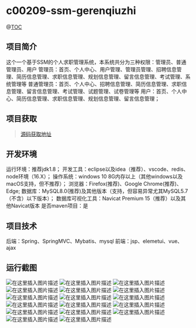 # c00209-ssm-gerenqiuzhi
@[TOC](基于SSM个人求职管理系统（论文+PPT）)
## 项目简介

这个一个基于SSM的个人求职管理系统，本系统共分为三种权限：管理员、普通管理员、用户
管理员：首页、个人中心、用户管理、管理员管理、招聘信息管理、简历信息管理、求职信息管理、规划信息管理、留言信息管理、考试管理、系统管理等
普通管理员：首页、个人中心、招聘信息管理、简历信息管理、求职信息管理、留言信息管理、考试管理、试题管理、试卷管理等
用户：首页、个人中心、简历信息管理、求职信息管理、规划信息管理、留言信息管理；

## 项目获取
> [源码获取地址](http://www.manoncode.cn/details?id=209)

 
## 开发环境

运行环境：推荐jdk1.8；
开发工具：eclipse以及idea（推荐）、vscode、redis、node环境（16.X）；
操作系统：windows 10 8G内存以上（其他windows以及macOS支持，但不推荐）；
浏览器：Firefox(推荐)、Google Chrome(推荐)、Edge;
数据库：MySQL8.0(推荐)及其他版本（支持，但容易异常尤其MySQL5.7（不含）以下版本）；
数据库可视化工具：Navicat Premium 15（推荐）以及其他Navicat版本
是否maven项目：是

## 项目技术
 
后端：Spring、SpringMVC、Mybatis、mysql
前端：jsp、elemetui、vue、ajax


## 运行截图
![在这里插入图片描述](https://img-blog.csdnimg.cn/direct/1396ed40413545cdaa6520d35a3c0c93.png#pic_center)
![在这里插入图片描述](https://img-blog.csdnimg.cn/direct/d8daeb5c4dd34aa29190f5e66a9af1a1.png#pic_center)
![在这里插入图片描述](https://img-blog.csdnimg.cn/direct/78294f7150ea4de4a147a45bb9dfa905.png#pic_center)
![在这里插入图片描述](https://img-blog.csdnimg.cn/direct/78a26513eb964d74aadb6a1a59a19fc2.png#pic_center)
![在这里插入图片描述](https://img-blog.csdnimg.cn/direct/0ab5e70459504467adbe49ace778dfa2.png#pic_center)
![在这里插入图片描述](https://img-blog.csdnimg.cn/direct/fc664ae48a2d4084a4a19be99ebc8b8a.png#pic_center)
![在这里插入图片描述](https://img-blog.csdnimg.cn/direct/3469fdeb18e34f349c22cd0269aac1e6.png#pic_center)
![在这里插入图片描述](https://img-blog.csdnimg.cn/direct/90f35ecee61f4dd088d7243dda9208a0.png#pic_center)
![在这里插入图片描述](https://img-blog.csdnimg.cn/direct/fb1457d9d03a4f939472b86ae6ba96a7.png#pic_center)
![在这里插入图片描述](https://img-blog.csdnimg.cn/direct/530c1a3d74764654992c661bf59332a6.png#pic_center)
![在这里插入图片描述](https://img-blog.csdnimg.cn/direct/fef44c7229f149d18942acae7b3e9d27.png#pic_center)
![在这里插入图片描述](https://img-blog.csdnimg.cn/direct/7c61307ba5104219901d9be5b483393e.png#pic_center)
![在这里插入图片描述](https://img-blog.csdnimg.cn/direct/10bfdd34930b4646bcebfd8a4fc4ba5e.png#pic_center)
![在这里插入图片描述](https://img-blog.csdnimg.cn/direct/b9896abc776746199ceedc18d826051b.png#pic_center)
![在这里插入图片描述](https://img-blog.csdnimg.cn/direct/555cafe3ed7e443aa6be4452ce39328b.png#pic_center)
![在这里插入图片描述](https://img-blog.csdnimg.cn/direct/8bbc1ae56d424ef0abc7cfaad6123c8a.png#pic_center)
![在这里插入图片描述](https://img-blog.csdnimg.cn/direct/aa16af2e1b234d04be430eafaaa1e25d.png#pic_center)

